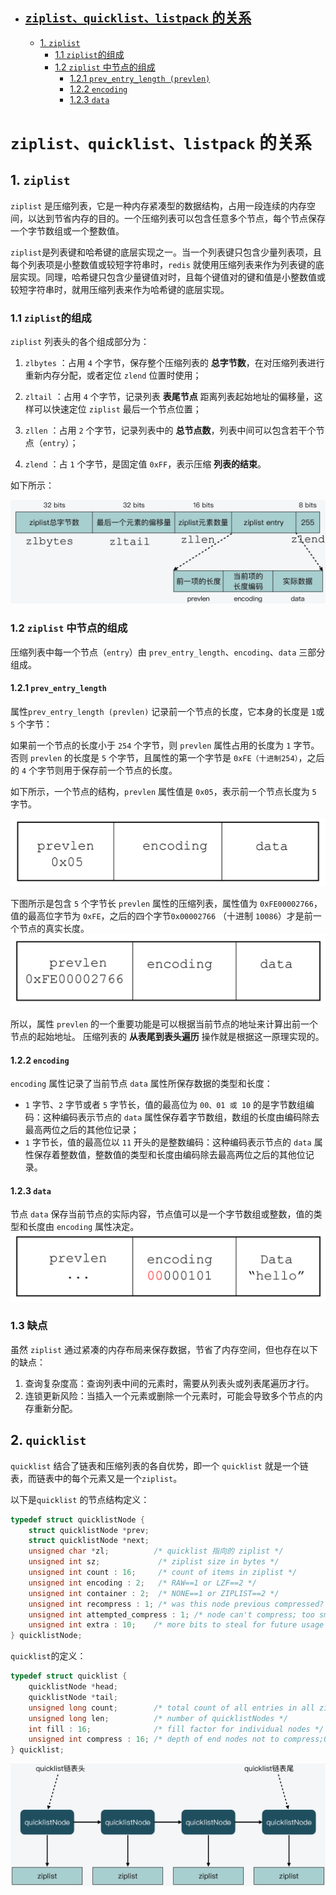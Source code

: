 - ## [`ziplist、quicklist、listpack` 的关系](#ziplistquicklistlistpack-的关系)
  
  - [1. `ziplist`](#1-ziplist)
    - [1.1 `ziplist`的组成](#11-ziplist的组成)
    - [1.2 `ziplist` 中节点的组成](#12-ziplist-中节点的组成)
      - [1.2.1 `prev_entry_length (prevlen)`](#121-prev_entry_length-prevlen)
      - [1.2.2 `encoding`](#122-encoding)
      - [1.2.3 `data`](#123-data)

# `ziplist、quicklist、listpack` 的关系

## 1. `ziplist`

`ziplist` 是压缩列表，它是一种内存紧凑型的数据结构，占用一段连续的内存空间，以达到节省内存的目的。一个压缩列表可以包含任意多个节点，每个节点保存一个字节数组或一个整数值。

`ziplist`是列表键和哈希键的底层实现之一。当一个列表键只包含少量列表项，且每个列表项是小整数值或较短字符串时，`redis` 就使用压缩列表来作为列表键的底层实现。同理，哈希键只包含少量键值对时，且每个键值对的键和值是小整数值或较短字符串时，就用压缩列表来作为哈希键的底层实现。

### 1.1 `ziplist`的组成

`ziplist` 列表头的各个组成部分为：

1. `zlbytes` ：占用 `4` 个字节，保存整个压缩列表的 **总字节数**，在对压缩列表进行重新内存分配，或者定位 `zlend` 位置时使用；

2. `zltail` ：占用 `4` 个字节，记录列表 **表尾节点** 距离列表起始地址的偏移量，这样可以快速定位 `ziplist` 最后一个节点位置；

3. `zllen` ：占用 `2` 个字节，记录列表中的 **总节点数**，列表中间可以包含若干个节点（`entry`）；

4. `zlend` ：占 `1` 个字节，是固定值 `0xFF`，表示压缩 **列表的结束**。

如下所示：

![](./pics/zlt_2.png)

### 1.2 `ziplist` 中节点的组成

压缩列表中每一个节点（`entry`）由 `prev_entry_length`、`encoding`、`data` 三部分组成。

#### 1.2.1 `prev_entry_length`

属性`prev_entry_length (prevlen)` 记录前一个节点的长度，它本身的长度是 `1`或 `5` 个字节：

如果前一个节点的长度小于 `254` 个字节，则 `prevlen` 属性占用的长度为 `1` 字节。否则 `prevlen` 的长度是 `5` 个字节，且属性的第一个字节是 `0xFE（十进制254）`，之后的 `4` 个字节则用于保存前一个节点的长度。

如下所示，一个节点的结构，`prevlen` 属性值是 `0x05`，表示前一个节点长度为 `5` 字节。

![](./pics/zlt_3.png)

下图所示是包含 `5` 个字节长 `prevlen` 属性的压缩列表，属性值为 `0xFE00002766`，值的最高位字节为 `0xFE`，之后的四个字节`0x00002766` （十进制 `10086`）才是前一个节点的真实长度。
![](./pics/zlt_4.png)

所以，属性 `prevlen` 的一个重要功能是可以根据当前节点的地址来计算出前一个节点的起始地址。
压缩列表的 **从表尾到表头遍历** 操作就是根据这一原理实现的。

#### 1.2.2 `encoding`

`encoding` 属性记录了当前节点 `data` 属性所保存数据的类型和长度：

- `1` 字节、`2` 字节或者 `5` 字节长，值的最高位为 `00、01 或 10` 的是字节数组编码：这种编码表示节点的 `data` 属性保存着字节数组，数组的长度由编码除去最高两位之后的其他位记录；
- `1` 字节长，值的最高位以 `11` 开头的是整数编码：这种编码表示节点的 `data` 属性保存着整数值，整数值的类型和长度由编码除去最高两位之后的其他位记录。

#### 1.2.3 `data`

节点 `data` 保存当前节点的实际内容，节点值可以是一个字节数组或整数，值的类型和长度由 `encoding` 属性决定。
![](./pics/zlt_5.png)

### 1.3 缺点

虽然 `ziplist` 通过紧凑的内存布局来保存数据，节省了内存空间，但也存在以下的缺点：

1. 查询复杂度高：查询列表中间的元素时，需要从列表头或列表尾遍历才行。
2. 连锁更新风险：当插入一个元素或删除一个元素时，可能会导致多个节点的内存重新分配。

## 2. `quicklist`

`quicklist` 结合了链表和压缩列表的各自优势，即一个 `quicklist` 就是一个链表，而链表中的每个元素又是一个`ziplist`。

以下是`quicklist` 的节点结构定义：

```c
typedef struct quicklistNode {
    struct quicklistNode *prev;
    struct quicklistNode *next;
    unsigned char *zl;			/* quicklist 指向的 ziplist */
    unsigned int sz;             /* ziplist size in bytes */
    unsigned int count : 16;     /* count of items in ziplist */
    unsigned int encoding : 2;   /* RAW==1 or LZF==2 */
    unsigned int container : 2;  /* NONE==1 or ZIPLIST==2 */
    unsigned int recompress : 1; /* was this node previous compressed? */
    unsigned int attempted_compress : 1; /* node can't compress; too small */
    unsigned int extra : 10; 	/* more bits to steal for future usage */
} quicklistNode;
```

`quicklist`的定义：

```c
typedef struct quicklist {
    quicklistNode *head;
    quicklistNode *tail;
    unsigned long count;        /* total count of all entries in all ziplists */
    unsigned long len;          /* number of quicklistNodes */
    int fill : 16;              /* fill factor for individual nodes */
    unsigned int compress : 16; /* depth of end nodes not to compress;0=off */
} quicklist;

```

![](./pics/quicklist.png)